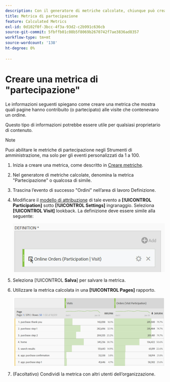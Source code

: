 ```yaml
---
description: Con il generatore di metriche calcolate, chiunque può creare una metrica di partecipazione.
title: Metrica di partecipazione
feature: Calculated Metrics
exl-id: 0d102f0f-3bcc-4f3a-93d2-c2b991c636cb
source-git-commit: 5fbffb01c08b5f8069b2670742f7ae3836ad8357
workflow-type: tm+mt
source-wordcount: '138'
ht-degree: 0%

---
```


# Creare una metrica di &quot;partecipazione&quot;

Le informazioni seguenti spiegano come creare una metrica che mostra quali pagine hanno contribuito (o partecipato) alle visite che contenevano un ordine.

Questo tipo di informazioni potrebbe essere utile per qualsiasi proprietario di contenuto.

>[!NOTE]
>
>Puoi abilitare le metriche di partecipazione negli Strumenti di amministrazione, ma solo per gli eventi personalizzati da 1 a 100.

1. Inizia a creare una metrica, come descritto in [Creare metriche](/help/components/calc-metrics/cm-workflow/cm-build-metrics.md).
1. Nel generatore di metriche calcolate, denomina la metrica &quot;Partecipazione&quot; o qualcosa di simile.
1. Trascina l’evento di successo &quot;Ordini&quot; nell’area di lavoro Definizione.
1. Modificare il [modello di attribuzione](/help/components/calc-metrics/cm-workflow/m-metric-type-alloc.md) di tale evento a **[!UICONTROL Participation]** sotto **[!UICONTROL Settings]** ingranaggio. Seleziona **[!UICONTROL Visit]** lookback. La definizione deve essere simile alla seguente:

   ![](assets/participation.png)

1. Seleziona [!UICONTROL **Salva**] per salvare la metrica.
1. Utilizzare la metrica calcolata in una **[!UICONTROL Pages]** rapporto.

   ![](assets/participation-pages.png)

1. (Facoltativo) Condividi la metrica con altri utenti dell’organizzazione.

